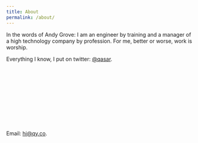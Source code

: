 ```yaml
---
title: About
permalink: /about/
---
```


In the words of Andy Grove: I am an engineer by training and a manager of a high technology company by profession. For me, better or worse, work is worship. 

Everything I know, I put on twitter: <a href="https://twitter.com/qasar" target="_blank">@qasar</a>. 



<br>
<br>
<br>
<br>
<br>
<br>
<br>
<br>
<br>

Email: <a href="mailto:hi@qy.co" target="_blank">hi@qy.co</a>.



